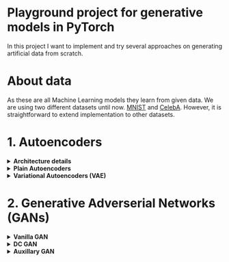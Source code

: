 # Playground project for generative models in PyTorch
In this project I want to implement and try several approaches on generating artificial data from scratch. 
# About data
As these are all Machine Learning models they learn from given data. We are using two different datasets until now. [MNIST](http://yann.lecun.com/exdb/mnist/) and [CelebA](http://mmlab.ie.cuhk.edu.hk/projects/CelebA.html). However, it is straightforward to extend implementation to other datasets.
# 1. Autoencoders

<details>
 <summary><b>Architecture details</b></summary><br/>
  
The models are all based on two basic building blocks.
  
  1. <b>Down Block</b> <br/>
    - This block is used in the encoder. It divides the resolution by two while doubling the number of channels.
  2. <b>Up Block </b> <br/>
    - The inversion of the Down Block for the decoder. Doubles resolution by halving the number of channels.
 </details>
 
<details>
 <summary><b>Plain Autoencoders</b></summary><br/>
  
Autoencoders aim to reconstruct their input with a bottleneck, hence having to learn how to best encode data with least loss of information. <br/>
We have two models for classical autoencoders.
<details>
 <summary><b>Fully Convolutional model</b></summary><br/>
  
This model decreases the image resolution while enlarging the number of channels. However, it is fully convolutional, without any fully connected layers. In the bottleneck data therefore is represented by a small resolution image with a large number of channels. <br/>
<b> Reconstruction results for MNIST and CelebA. (Left: original/Right: reconstructed) </b> <br/>

| ![Autoencoder MNIST](result_figures/AE_MNIST_reconstruction.png) | ![Autoencoder CelebA](result_figures/AE_CelebA_reconstruction.png) |
|:--:|:--:|
| MNIST | CelebA |

</details>

<details>
 <summary><b>Convolutional model with linear hidden dimension</b></summary><br/>
  
The model is based on the Fully Convolutional model. However, it enforces a stronger encoding by having a n-dimensional hidden vector as bottleneck where n is small (e.g. 16). This is done by having a Fully Connected Layer from the convolutional representation and one more back. <br/>
<b> Reconstructions results for Autoencoder with hidden vector </b> <br/>

| ![Linear autoencoder result](result_figures/AE_linear_MNIST_reconstruction.png) | ![Linear autoencoder result](result_figures/AE_linear_CelebA_reconstruction.png) |
|:--:|:--:|
|MNIST|CelebA|

<!--- Encoding visualized in hidden space \
![Linear autoencoder hidden space](result_figures/2d_encoding_AE_linear.png) --->
#### t-SNE representation of hidden space
To see how well the model is seperating classes, we sample from the test set and visualize their hidden represention using t-SNE. We use MNIST as we have class labels. <br/>
![TSNE of hidden representation for linear autoencoder on MNIST](result_figures/tsne_AE_linear_MNIST.png)
 </details>
 </details>

<details>
 <summary><b> Variational Autoencoders (VAE) </b></summary><br/>
  
Variational autoencoders similarily to Autoencoders trying to find a good hidden encoding for reconstruction of input data. However, they encode to a mean and variance, where the minimization of KL-divergence to a standard normal distribution is part of optimization objective. Thus artificial data can be generated by sampling from a standard normal distribution and decode these. <br/>
<b> Reconstruction of given test samples </b> <br/>

| ![Reconstructed samples VAE MNIST](result_figures/VAE_MNIST_reconstruction.png) | ![Reconstructed samples VAE CelebA](result_figures/VAE_CelebA_reconstruction.png) |
|:--:|:--:|
|MNIST|CelebA|

<b> Randomly generated artificial samples </b> <br/>

| ![Artificial MNIST](result_figures/artificial_samples_MNIST.png) | ![Artificial CelebA](result_figures/artificial_samples_CelebA.png) |
|:--:|:--:|

<b> Reconstructed samples from linear grid in two dimensions </b> <br/>
![VAE generated samples MNIST](result_figures/VAE_generation.png) <br/>
</details>
</details>

<!--- Visualization of encoding of mean values in hidden 2d space. Note how it is much more centered around zero. \
![VAE encoding](result_figures/2d_encoding_VAE.png) --->

# 2. Generative Adverserial Networks (GANs)
<details>
 <summary><b> Vanilla GAN </b></summary><br/>
  
  Original GANs (Goodfellow et al) that are based upon linear layers in generator and discriminator.
  ![MNIST_Vanilla_result](result_figures/VanillaGAN_MNIST_2020-01-14_18:49.png)
  
</details>

<details>
 <summary><b> DC GAN </b></summary><br/>
  
  Concept of GANs that utilize convolutional layers in generator and discriminator.
  ![MNIST_DCGAN_result](result_figures/DCGAN_MNIST_2020-01-14_20:50.png)
  
</details>

<details>
 <summary><b> Auxillary GAN </b></summary><br/>
  
  DC GAN but labels of dataset are used as generator input and discriminator output.
  ![MNIST_AUX_DCGAN_result](result_figures/DCGAN_MNIST_2020-01-16_12:36.png)
</details>
